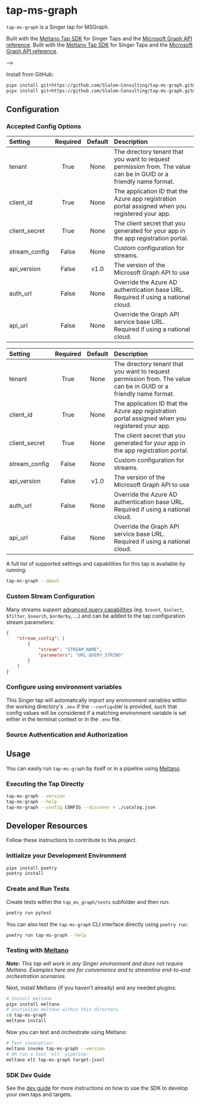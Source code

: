 # tap-ms-graph

`tap-ms-graph` is a Singer tap for MSGraph.

Built with the [Meltano Tap SDK](https://sdk.meltano.com) for Singer Taps and the [Microsoft Graph API reference](https://learn.microsoft.com/en-us/graph/api/overview?view=graph-rest-1.0&preserve-view=true).
Built with the [Meltano Tap SDK](https://sdk.meltano.com) for Singer Taps and the [Microsoft Graph API reference](https://learn.microsoft.com/en-us/graph/api/overview?view=graph-rest-1.0&preserve-view=true).

<!--

Developer TODO: Update the below as needed to correctly describe the install procedure. For instance, if you do not have a PyPi repo, or if you want users to directly install from your git repo, you can modify this step as appropriate.

## Installation

Install from PyPi:

```bash
pipx install tap-ms-graph
```
-->
-->

Install from GitHub:

```bash
pipx install git+https://github.com/Slalom-Consulting/tap-ms-graph.git@main
pipx install git+https://github.com/Slalom-Consulting/tap-ms-graph.git@main
```


## Configuration

### Accepted Config Options

<!--
Developer TODO: Provide a list of config options accepted by the tap.

This section can be created by copy-pasting the CLI output from:

```
tap-ms-graph --about --format=markdown
```
-->


| Setting             | Required | Default | Description |
|:--------------------|:--------:|:-------:|:------------|
| tenant              | True     | None    | The directory tenant that you want to request permission from. The value can be in GUID or a friendly name format. |
| client_id           | True     | None    | The application ID that the Azure app registration portal assigned when you registered your app. |
| client_secret       | True     | None    | The client secret that you generated for your app in the app registration portal. |
| stream_config       | False    | None    | Custom configuration for streams. |
| api_version         | False    | v1.0    | The version of the Microsoft Graph API to use |
| auth_url            | False    | None    | Override the Azure AD authentication base URL. Required if using a national cloud. |
| api_url             | False    | None    | Override the Graph API service base URL. Required if using a national cloud. |



| Setting             | Required | Default | Description |
|:--------------------|:--------:|:-------:|:------------|
| tenant              | True     | None    | The directory tenant that you want to request permission from. The value can be in GUID or a friendly name format. |
| client_id           | True     | None    | The application ID that the Azure app registration portal assigned when you registered your app. |
| client_secret       | True     | None    | The client secret that you generated for your app in the app registration portal. |
| stream_config       | False    | None    | Custom configuration for streams. |
| api_version         | False    | v1.0    | The version of the Microsoft Graph API to use |
| auth_url            | False    | None    | Override the Azure AD authentication base URL. Required if using a national cloud. |
| api_url             | False    | None    | Override the Graph API service base URL. Required if using a national cloud. |


A full list of supported settings and capabilities for this
tap is available by running:

```bash
tap-ms-graph --about
```

### Custom Stream Configuration
Many streams support [advanced query capabilities](https://learn.microsoft.com/en-us/graph/aad-advanced-queries?tabs=http) (eg. `$count`, `$select`, `$filter`, `$search`, `$orderby`, ...) and can be added to the tap configuration stream parameters:

```json
{
    "stream_config": [
        {
            "stream": "STREAM_NAME",
            "parameters": "URL_QUERY_STRING"
        }
    ]
}
```

### Configure using environment variables

This Singer tap will automatically import any environment variables within the working directory's
`.env` if the `--config=ENV` is provided, such that config values will be considered if a matching
environment variable is set either in the terminal context or in the `.env` file.

### Source Authentication and Authorization

<!--
Developer TODO: If your tap requires special access on the source system, or any special authentication requirements, provide those here.
-->

## Usage

You can easily run `tap-ms-graph` by itself or in a pipeline using [Meltano](https://meltano.com/).

### Executing the Tap Directly

```bash
tap-ms-graph --version
tap-ms-graph --help
tap-ms-graph --config CONFIG --discover > ./catalog.json
```

## Developer Resources

Follow these instructions to contribute to this project.

### Initialize your Development Environment

```bash
pipx install poetry
poetry install
```

### Create and Run Tests

Create tests within the `tap_ms_graph/tests` subfolder and
  then run:

```bash
poetry run pytest
```

You can also test the `tap-ms-graph` CLI interface directly using `poetry run`:

```bash
poetry run tap-ms-graph --help
```

### Testing with [Meltano](https://www.meltano.com)

_**Note:** This tap will work in any Singer environment and does not require Meltano.
Examples here are for convenience and to streamline end-to-end orchestration scenarios._

<!--
Developer TODO:
Your project comes with a custom `meltano.yml` project file already created. Open the `meltano.yml` and follow any "TODO" items listed in
the file.
-->

Next, install Meltano (if you haven't already) and any needed plugins:

```bash
# Install meltano
pipx install meltano
# Initialize meltano within this directory
cd tap-ms-graph
meltano install
```

Now you can test and orchestrate using Meltano:

```bash
# Test invocation:
meltano invoke tap-ms-graph --version
# OR run a test `elt` pipeline:
meltano elt tap-ms-graph target-jsonl
```

### SDK Dev Guide

See the [dev guide](https://sdk.meltano.com/en/latest/dev_guide.html) for more instructions on how to use the SDK to
develop your own taps and targets.
